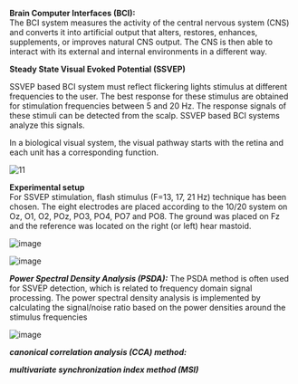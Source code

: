 **Brain Computer Interfaces (BCI):**<br/>
The BCI system measures the activity of the central nervous system (CNS) and converts it into artificial output that alters, restores, enhances, supplements, or improves natural CNS output. The CNS is then able to interact with its external and internal environments in a different way.



**Steady State Visual Evoked Potential (SSVEP)**

SSVEP based BCI system must reflect flickering lights stimulus at different frequencies to the user. The best response for these stimulus are obtained for stimulation frequencies between 5 and 20 Hz. The response signals of these stimuli can be detected from the scalp. SSVEP based BCI systems analyze this signals.

In a biological visual system, the visual pathway starts with the retina and each unit has a corresponding function.

![11](https://user-images.githubusercontent.com/96347878/205287941-05c1825b-c1d8-47d1-ac55-629acb93997d.jpg)

**Experimental setup**<br/>
For SSVEP stimulation, flash stimulus (F=13, 17, 21 Hz) technique has been chosen. The eight electrodes are placed according to the 10/20 system on Oz, O1, O2, POz, PO3, PO4, PO7 and PO8. The ground was placed on Fz and the reference was located on the right (or left) hear mastoid.


![image](https://user-images.githubusercontent.com/96347878/205325207-ced004db-8d81-42ac-bd2b-b328e55de82c.png)

![image](https://user-images.githubusercontent.com/96347878/205325217-3242090d-1437-4d42-8a38-0b86f755aeb7.png)


***Power Spectral Density Analysis (PSDA):*** The PSDA method is often used for SSVEP detection, which is related to frequency domain signal processing. The power spectral density analysis is implemented by calculating the signal/noise ratio based on the power densities around the stimulus frequencies

![image](https://user-images.githubusercontent.com/96347878/205339199-b8f1ccc2-d97e-4552-a773-150e8c0900ed.png)


***canonical correlation analysis (CCA) method:***

***multivariate synchronization index method (MSI)***
